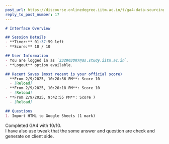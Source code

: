```yaml
---
post_url: https://discourse.onlinedegree.iitm.ac.in/t/ga4-data-sourcing-discussion-thread-tds-jan-2025/165959/316
reply_to_post_number: 17
---
```

```markdown
# Interface Overview

## Session Details
- **Timer:** 01:37:59 left
- **Score:** 10 / 10

## User Information
- You are logged in as `232003807@ds.study.iitm.ac.in`.
- **Logout** option available.

## Recent Saves (most recent is your official score)
- **From 2/9/2025, 10:20:36 PM**: Score 10
  - [Reload]
- **From 2/9/2025, 10:20:18 PM**: Score 10
  - [Reload]
- **From 2/9/2025, 9:42:55 PM**: Score 7
  - [Reload]

## Questions
1. Import HTML to Google Sheets (1 mark)
```

  
Completed GA4 with 10/10.  
I have also use tweak that the some answer and question are check and generate on client side.